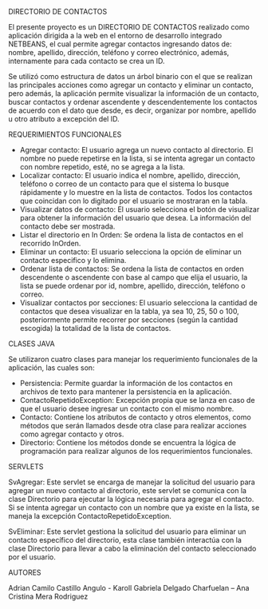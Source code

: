 DIRECTORIO DE CONTACTOS

El presente proyecto es un DIRECTORIO DE CONTACTOS realizado como aplicación dirigida a la web en el entorno de desarrollo integrado NETBEANS, el cual permite agregar contactos ingresando datos de: nombre, apellido, dirección, teléfono y correo electrónico, además, internamente para cada contacto se crea un ID. 

Se utilizó como estructura de datos un árbol binario con el que se realizan las principales acciones como agregar un contacto y eliminar un contacto, pero además, la aplicación permite visualizar la información de un contacto, buscar contactos y ordenar ascendente y descendentemente los contactos de acuerdo con el dato que desde, es decir, organizar por nombre, apellido u otro atributo a excepción del ID.

REQUERIMIENTOS FUNCIONALES

- Agregar contacto: El usuario agrega un nuevo contacto al directorio. El nombre no puede repetirse en la lista, si se intenta agregar un contacto con nombre repetido, esté, no se agrega a la lista. 
- Localizar contacto: El usuario indica el nombre, apellido, dirección, teléfono o correo de un contacto para que el sistema lo busque rápidamente y lo muestre en la lista de contactos. Todos los contactos que coincidan con lo digitado por el usuario se mostraran en la tabla.
- Visualizar datos de contacto: El usuario selecciona el botón de visualizar para obtener la información del usuario que desea. La información del contacto debe ser mostrada. 
- Listar el directorio en In Orden: Se ordena la lista de contactos en el recorrido InOrden.
- Eliminar un contacto: El usuario selecciona la opción de eliminar un contacto especifico y lo elimina.
- Ordenar lista de contactos: Se ordena la lista de contactos en orden descendente o ascendente con base al campo que elija el usuario, la lista se puede ordenar por id, nombre, apellido, dirección, teléfono o correo.
- Visualizar contactos por secciones: El usuario selecciona la cantidad de contactos que desea visualizar en la tabla, ya sea 10, 25, 50 o 100, posteriormente permite recorrer por secciones (según la cantidad escogida) la totalidad de la lista de contactos.

CLASES JAVA

Se utilizaron cuatro clases para manejar los requerimiento funcionales de la aplicación, las cuales son:

- Persistencia: Permite guardar la información de los contactos en archivos de texto para mantener la persistencia en la aplicación.
- ContactoRepetidoException: Excepción propia que se lanza en caso de que el usuario desee ingresar un contacto con el mismo nombre.
- Contacto: Contiene los atributos de contacto y otros elementos, como métodos que serán llamados desde otra clase para realizar acciones como agregar contacto y otros.
- Directorio: Contiene los métodos donde se encuentra la lógica de programación para realizar algunos de los requerimientos funcionales.

SERVLETS

SvAgregar: Este servlet se encarga de manejar la solicitud del usuario para agregar un nuevo contacto al directorio, este servlet se comunica con la clase Directorio para ejecutar la lógica necesaria para agregar el contacto. Si se intenta agregar un contacto con un nombre que ya existe en la lista, se maneja la excepción ContactoRepetidoException.

SvEliminar: Este servlet gestiona la solicitud del usuario para eliminar un contacto específico del directorio, esta clase también interactúa con la clase Directorio para llevar a cabo la eliminación del contacto seleccionado por el usuario.

AUTORES

Adrian Camilo Castillo Angulo - Karoll Gabriela Delgado Charfuelan – Ana Cristina Mera Rodriguez
